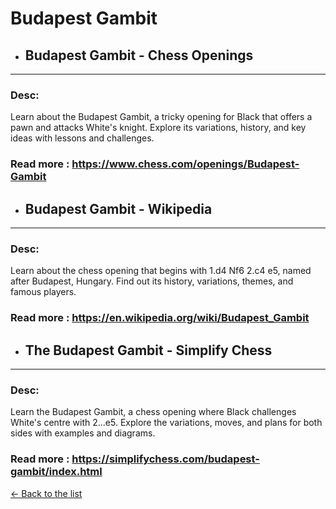 # Budapest Gambit
- ## **Budapest Gambit - Chess Openings** 

---
### Desc: 
 Learn about the Budapest Gambit, a tricky opening for Black that offers a pawn and attacks White's knight. Explore its variations, history, and key ideas with lessons and challenges. 
### Read more : https://www.chess.com/openings/Budapest-Gambit 
- ## **Budapest Gambit - Wikipedia** 

---
### Desc: 
 Learn about the chess opening that begins with 1.d4 Nf6 2.c4 e5, named after Budapest, Hungary. Find out its history, variations, themes, and famous players. 
### Read more : https://en.wikipedia.org/wiki/Budapest_Gambit 
- ## **The Budapest Gambit - Simplify Chess** 

---
### Desc: 
 Learn the Budapest Gambit, a chess opening where Black challenges White's centre with 2...e5. Explore the variations, moves, and plans for both sides with examples and diagrams. 
### Read more : https://simplifychess.com/budapest-gambit/index.html 


[← Back to the list](../chess-openings.md)
